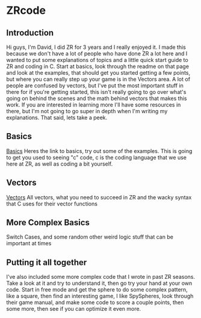 # ZRcode

## Introduction

Hi guys, I'm David, I did ZR for 3 years and I really enjoyed it. I made this because we don't have a lot of people who have done ZR a lot here and I wanted to put some explanations of topics and a little quick start guide to ZR and coding in C. Start at basics, look through the readme on that page and look at the examples, that should get you started getting a few points, but where you can really step up your game is in the Vectors area. A lot of people are confused by vectors, but I've put the most important stuff in there for if you're getting started, this isn't really going to go over what's going on behind the scenes and the math behind vectors that makes this work. If you are interested in learning more I'll have some resources in there, but I'm not going to go super in depth when I'm writing my explanations. That said, lets take a peek.

## Basics

[Basics](https://github.com/david-wiles6/ZRcode/tree/main/Basics) Heres the link to basics, try out some of the examples. This is going to get you used to seeing "c" code, c is the coding language that we use here at ZR, as well as coding a bit yourself.

## Vectors

[Vectors](https://github.com/david-wiles6/ZRcode/tree/main/Vector%20Examples) All vectors, what you need to succeed in ZR and the wacky syntax that C uses for their vector functions

## More Complex Basics

Switch Cases, and some random other weird logic stuff that can be important at times

## Putting it all together

I've also included some more complex code that I wrote in past ZR seasons. Take a look at it and try to understand it, then go try your hand at your own code. Start in free mode and get the sphere to do some complex pattern, like a square, then find an interesting game, I like SpySpheres, look through their game manual, and make some code to score a couple points, then some more, then see if you can optimize it even more.
